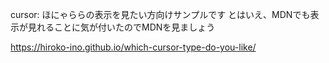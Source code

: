 cursor: ほにゃららの表示を見たい方向けサンプルです
とはいえ、MDNでも表示が見れることに気が付いたのでMDNを見ましょう

https://hiroko-ino.github.io/which-cursor-type-do-you-like/